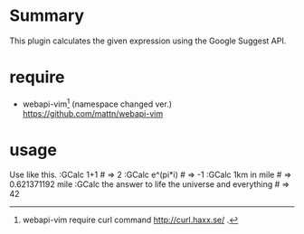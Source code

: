 # Summary
This plugin calculates the given expression using the Google Suggest API.

# require
* webapi-vim[^1] (namespace changed ver.)
https://github.com/mattn/webapi-vim
[^1]:webapi-vim require curl command http://curl.haxx.se/ .

# usage
Use like this.
:GCalc 1+1
\# => 2
:GCalc e^(pi*i)
\# => -1
:GCalc 1km in mile
\# => 0.621371192 mile
:GCalc the answer to life the universe and everything
\# => 42

